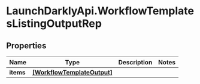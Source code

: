 # LaunchDarklyApi.WorkflowTemplatesListingOutputRep

## Properties

Name | Type | Description | Notes
------------ | ------------- | ------------- | -------------
**items** | [**[WorkflowTemplateOutput]**](WorkflowTemplateOutput.md) |  | 


